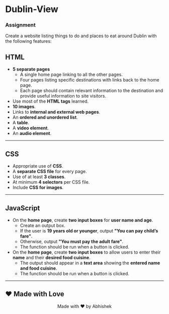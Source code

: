 # Dublin-View

### __**Assignment**__
Create a website listing things to do and places to eat around Dublin with the following features:  

## **HTML**
- **5 separate pages**
  - A single home page linking to all the other pages.  
  - Four pages listing specific destinations with links back to the home page.  
  - Each page should contain relevant information to the destination and provide useful information to site visitors.  
- Use most of the **HTML tags** learned.  
- **10 images**.  
- Links to **internal and external web pages**.  
- An **ordered and unordered list**.  
- A **table**.  
- A **video element**.  
- An **audio element**.  

---

## **CSS**
- Appropriate use of **CSS**.  
- A **separate CSS file** for every page.  
- Use of at least **3 classes**.  
- At minimum **4 selectors** per CSS file.  
- Include **CSS for images**.  

---

## **JavaScript**
- On the **home page**, create **two input boxes** for **user name and age**.  
  - Create an output box.  
  - If the user is **19 years old or younger**, output **"You can pay child’s fare"**.  
  - Otherwise, output **"You must pay the adult fare"**.  
  - The function should be run when a button is clicked.  
- On the **home page**, create **two input boxes** to allow users to enter their **name** and their **desired food cuisine**.  
  - The output should appear in a **text area** showing the **entered name and food cuisine**.  
  - The function should be run when a button is clicked.  

---

## **❤️ Made with Love**
<p align="center">Made with ❤️ by Abhishek</p>

